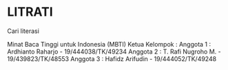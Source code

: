 # LITRATI
Cari literasi

Minat Baca Tinggi untuk Indonesia (MBTI)
Ketua Kelompok :
Anggota 1 : Ardhianto Raharjo - 19/444038/TK/49234
Anggota 2 : T. Rafi Nugroho M. - 19/439823/TK/48553
Anggota 3 : Hafidz Arifudin - 19/444052/TK/49248
